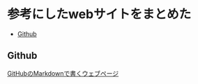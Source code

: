 <!-- omit in toc -->
# 参考にしたwebサイトをまとめた
- [Github](#github)


## Github
[GitHubのMarkdownで書くウェブページ](https://qiita.com/MahoTakara/items/e3d88a0d5d128bb07b27)